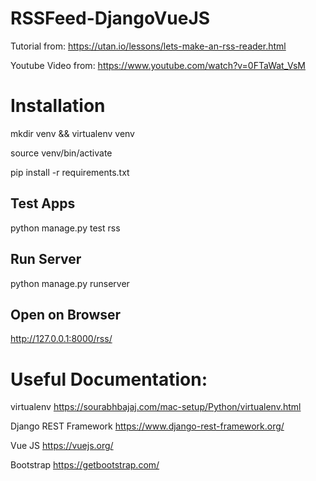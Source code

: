 # RSSFeed-DjangoVueJS

Tutorial from:
https://utan.io/lessons/lets-make-an-rss-reader.html

Youtube Video from:
https://www.youtube.com/watch?v=0FTaWat_VsM

# Installation
mkdir venv && virtualenv venv

source venv/bin/activate

pip install -r requirements.txt

## Test Apps
python manage.py test rss

## Run Server
python manage.py runserver

## Open on Browser
http://127.0.0.1:8000/rss/

# Useful Documentation:

virtualenv
https://sourabhbajaj.com/mac-setup/Python/virtualenv.html

Django REST Framework
https://www.django-rest-framework.org/

Vue JS
https://vuejs.org/

Bootstrap
https://getbootstrap.com/
